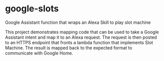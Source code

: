 # google-slots
Google Assistant function that wraps an Alexa Skill to play slot machine

This project demonstrates mapping code that can be used to take a Google Assistant intent and map it to an Alexa request. The request is then posted to an HTTPS endpoint that fronts a lambda function that implements Slot Machine.  The result is mapped back to the expected format to communicate with Google Home. 